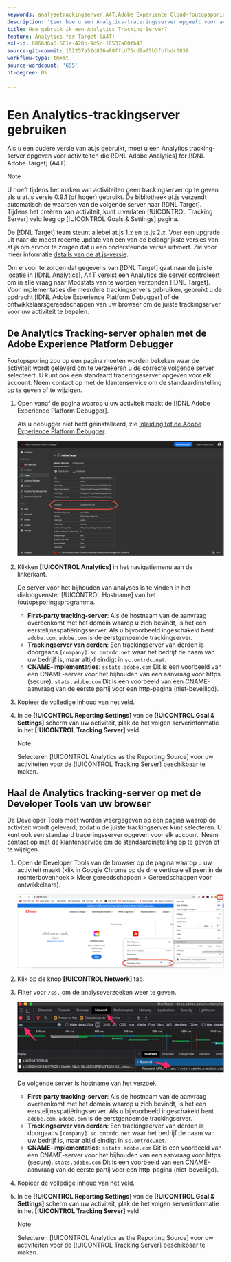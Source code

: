 ```yaml
---
keywords: analysetrackingserver;A4T;Adobe Experience Cloud-foutopsporing;Adobe Experience Platform-foutopsporing;bron rapporteren;ontwikkelprogramma's
description: 'Leer hoe u een Analytics-traceringsserver opgeeft voor activiteiten waarvoor Analytics wordt gebruikt [!DNL Target] (A4T) als u een oudere versie van at.js gebruikt. '
title: Hoe gebruik ik een Analytics Tracking Server?
feature: Analytics for Target (A4T)
exl-id: 8066d6a6-661e-428b-9d5c-18537a80fb43
source-git-commit: 152257a52d836a88ffcd76cd9af5b3fbfbdc0839
workflow-type: tm+mt
source-wordcount: '655'
ht-degree: 0%

---
```


# Een Analytics-trackingserver gebruiken

Als u een oudere versie van at.js gebruikt, moet u een Analytics tracking-server opgeven voor activiteiten die [!DNL Adobe Analytics] for [!DNL Adobe Target] (A4T).

>[!NOTE]
>
>U hoeft tijdens het maken van activiteiten geen trackingserver op te geven als u at.js versie 0.9.1 (of hoger) gebruikt. De bibliotheek at.js verzendt automatisch de waarden van de volgende server naar [!DNL Target]. Tijdens het creëren van activiteit, kunt u verlaten [!UICONTROL Tracking Server] veld leeg op [!UICONTROL Goals & Settings] pagina.
>
>De [!DNL Target] team steunt allebei at.js 1.*x* en te.js 2.*x*. Voer een upgrade uit naar de meest recente update van een van de belangrijkste versies van at.js om ervoor te zorgen dat u een ondersteunde versie uitvoert. Zie voor meer informatie [details van de at.js-versie](/help/main/c-implementing-target/c-implementing-target-for-client-side-web/target-atjs-versions.md).

Om ervoor te zorgen dat gegevens van [!DNL Target] gaat naar de juiste locatie in [!DNL Analytics], A4T vereist een Analytics die server controleert om in alle vraag naar Modstats van te worden verzonden [!DNL Target]. Voor implementaties die meerdere trackingservers gebruiken, gebruikt u de opdracht [!DNL Adobe Experience Platform Debugger] of de ontwikkelaarsgereedschappen van uw browser om de juiste trackingserver voor uw activiteit te bepalen.

## De Analytics Tracking-server ophalen met de Adobe Experience Platform Debugger

Foutopsporing zou op een pagina moeten worden bekeken waar de activiteit wordt geleverd om te verzekeren u de correcte volgende server selecteert. U kunt ook een standaard traceringsserver opgeven voor elk account. Neem contact op met de klantenservice om de standaardinstelling op te geven of te wijzigen.

1. Open vanaf de pagina waarop u uw activiteit maakt de [!DNL Adobe Experience Platform Debugger].

   Als u debugger niet hebt geïnstalleerd, zie [Inleiding tot de Adobe Experience Platform Debugger](https://experienceleague.adobe.com/docs/platform-learn/tutorials/data-ingestion/web-sdk/introduction-to-the-experience-platform-debugger.html).

   ![](assets/Screen_DebuggerTrackServ.png)

1. Klikken **[!UICONTROL Analytics]** in het navigatiemenu aan de linkerkant.

   De server voor het bijhouden van analyses is te vinden in het dialoogvenster [!UICONTROL Hostname] van het foutopsporingsprogramma.

   * **First-party tracking-server**: Als de hostnaam van de aanvraag overeenkomt met het domein waarop u zich bevindt, is het een eerstelijnsspatiëringsserver. Als u bijvoorbeeld ingeschakeld bent `adobe.com`, `adobe.com` is de eerstgenoemde trackingserver.
   * **Trackingserver van derden**: Een trackingserver van derden is doorgaans `[company].sc.omtrdc.net` waar het bedrijf de naam van uw bedrijf is, maar altijd eindigt in `sc.omtrdc.net`.
   * **CNAME-implementaties**: `sstats.adobe.com` Dit is een voorbeeld van een CNAME-server voor het bijhouden van een aanvraag voor https (secure). `stats.adobe.com` Dit is een voorbeeld van een CNAME-aanvraag van de eerste partij voor een http-pagina (niet-beveiligd).

1. Kopieer de volledige inhoud van het veld.

1. In de **[!UICONTROL Reporting Settings]** van de **[!UICONTROL Goal & Settings]** scherm van uw activiteit, plak de het volgen serverinformatie in het **[!UICONTROL Tracking Server]** veld.

   >[!NOTE]
   >
   >Selecteren [!UICONTROL Analytics as the Reporting Source] voor uw activiteiten voor de [!UICONTROL Tracking Server] beschikbaar te maken.

## Haal de Analytics tracking-server op met de Developer Tools van uw browser

De Developer Tools moet worden weergegeven op een pagina waarop de activiteit wordt geleverd, zodat u de juiste trackingserver kunt selecteren. U kunt ook een standaard traceringsserver opgeven voor elk account. Neem contact op met de klantenservice om de standaardinstelling op te geven of te wijzigen.

1. Open de Developer Tools van de browser op de pagina waarop u uw activiteit maakt (klik in Google Chrome op de drie verticale ellipsen in de rechterbovenhoek > Meer gereedschappen > Gereedschappen voor ontwikkelaars).

   ![Gereedschappen voor Chrome-ontwikkelaars](/help/main/c-integrating-target-with-mac/a4t/assets/chrome-dev-tools.png)

1. Klik op de knop **[!UICONTROL Network]** tab.

1. Filter voor `/ss,` om de analyseverzoeken weer te geven.

   ![De ontwikkelaars van Chrome hulpmiddelen met /ss onderzoek](/help/main/c-integrating-target-with-mac/a4t/assets/chrome-search.png)

   De volgende server is hostname van het verzoek.

   * **First-party tracking-server**: Als de hostnaam van de aanvraag overeenkomt met het domein waarop u zich bevindt, is het een eerstelijnsspatiëringsserver. Als u bijvoorbeeld ingeschakeld bent `adobe.com`, `adobe.com` is de eerstgenoemde trackingserver.
   * **Trackingserver van derden**: Een trackingserver van derden is doorgaans `[company].sc.omtrdc.net` waar het bedrijf de naam van uw bedrijf is, maar altijd eindigt in `sc.omtrdc.net`.
   * **CNAME-implementaties**: `sstats.adobe.com` Dit is een voorbeeld van een CNAME-server voor het bijhouden van een aanvraag voor https (secure). `stats.adobe.com` Dit is een voorbeeld van een CNAME-aanvraag van de eerste partij voor een http-pagina (niet-beveiligd).

1. Kopieer de volledige inhoud van het veld.

1. In de **[!UICONTROL Reporting Settings]** van de **[!UICONTROL Goal & Settings]** scherm van uw activiteit, plak de het volgen serverinformatie in het **[!UICONTROL Tracking Server]** veld.

   >[!NOTE]
   >
   >Selecteren [!UICONTROL Analytics as the Reporting Source] voor uw activiteiten voor de [!UICONTROL Tracking Server] beschikbaar te maken.
